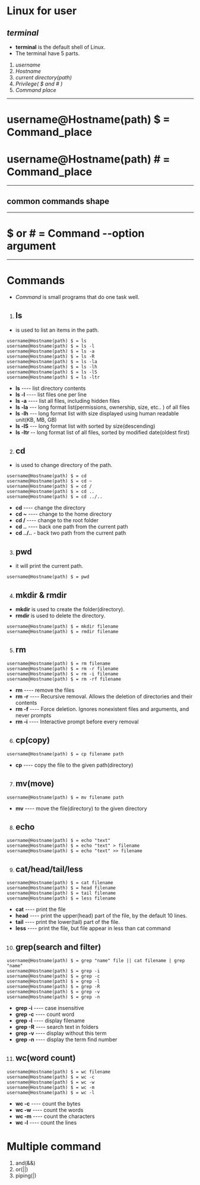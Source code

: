 # Linux for user
## *terminal*
- **terminal** is the default shell of Linux.
- The terminal have 5 parts.
1. *username*
2. *Hostname*
3. *current directory(path)*
4. *Privilege( $ and # )*
5. *Command place*

---

# **username@Hostname(path) $ = Command_place**

# **username@Hostname(path) # = Command_place**

---

## common commands shape
---

# **$ or # = Command --option argument**

---

# Commands
- *Command* is small programs that do one task well.

1. ## ls
- is used to list an items in the path.

```Git
username@Hostname(path) $ = ls
username@Hostname(path) $ = ls -l
username@Hostname(path) $ = ls -a
username@Hostname(path) $ = ls -R
username@Hostname(path) $ = ls -la
username@Hostname(path) $ = ls -lh
username@Hostname(path) $ = ls -lS
username@Hostname(path) $ = ls -ltr
```

- **ls**    ---- list directory contents
- **ls -l** ---- list files one per line
- **ls -a** ---- list all files, including hidden files
- **ls -la** --- long format list(permissions, ownership, size, etc.. ) of all files
- **ls -lh** --- long format list with size displayed using human readable unit(KB, MB, GB)
- **ls -lS** --- long format list with sorted by size(descending)
- **ls -ltr** -- long format list of all files, sorted by modified date(oldest first)

2. ## cd
- is used to change directory of the path.

```git
username@Hostname(path) $ = cd 
username@Hostname(path) $ = cd ~
username@Hostname(path) $ = cd /
username@Hostname(path) $ = cd ..
username@Hostname(path) $ = cd ../..
```

- **cd**    ---- change the directory
- **cd ~**  ---- change to the home directory
- **cd /**  ---- change to the root folder
- **cd ..** ---- back one path from the current path
- **cd ../..** - back two path from the current path

3. ## pwd
- it will print the current path.

```git 
username@Hostname(path) $ = pwd
```

4. ## mkdir & rmdir
- **mkdir** is used to create the folder(directory).
- **rmdir** is used to delete the directory.

```git
username@Hostname(path) $ = mkdir filename
username@Hostname(path) $ = rmdir filename
```

5. ## rm

```git
username@Hostname(path) $ = rm filename
username@Hostname(path) $ = rm -r filename
username@Hostname(path) $ = rm -i filename
username@Hostname(path) $ = rm -rf filename
```

- **rm**    ---- remove the files
- **rm -r** ---- Recursive removal. Allows the deletion of directories and their contents
- **rm -f** ---- Force deletion. Ignores nonexistent files and arguments, and never prompts
- **rm -i** ---- Interactive prompt before every removal

6. ## cp(copy)

```git
username@Hostname(path) $ = cp filename path
```

- **cp**   ---- copy the file to the given path(directory)

7. ## mv(move)

```git
username@Hostname(path) $ = mv filename path
```

- **mv**    ---- move the file(directory) to the given directory

8. ## echo

```git
username@Hostname(path) $ = echo "text" 
username@Hostname(path) $ = echo "text" > filename
username@Hostname(path) $ = echo "text" >> filename
```

9. ## cat/head/tail/less

```git 
username@Hostname(path) $ = cat filename
username@Hostname(path) $ = head filename
username@Hostname(path) $ = tail filename
username@Hostname(path) $ = less filename
```

- **cat**   ---- print the file
- **head**  ---- print the upper(head) part of the file, by the default 10 lines.
- **tail**  ---- print the lower(tail) part of the file.
- **less**  ---- print the file, but file appear in less than cat command

10. ## grep(search and filter)

```git
username@Hostname(path) $ = grep "name" file || cat filename | grep "name"
username@Hostname(path) $ = grep -i
username@Hostname(path) $ = grep -c
username@Hostname(path) $ = grep -l
username@Hostname(path) $ = grep -R
username@Hostname(path) $ = grep -v
username@Hostname(path) $ = grep -n
```

- **grep -i**   ---- case insensitive
- **grep -c**   ---- count word
- **grep -l**   ---- display filename
- **grep -R**   ---- search text in folders
- **grep -v**   ---- display without this term
- **grep -n**   ---- display the term find number

11. ## wc(word count)

```git
username@Hostname(path) $ = wc filename
username@Hostname(path) $ = wc -c
username@Hostname(path) $ = wc -w
username@Hostname(path) $ = wc -m
username@Hostname(path) $ = wc -l
```

- **wc -c**  ---- count the bytes
- **wc -w**  ---- count the words
- **wc -m**  ---- count the characters
- **wc -l**  ---- count the lines

# Multiple command
1. and(&&)
2. or(||)
3. piping(|)